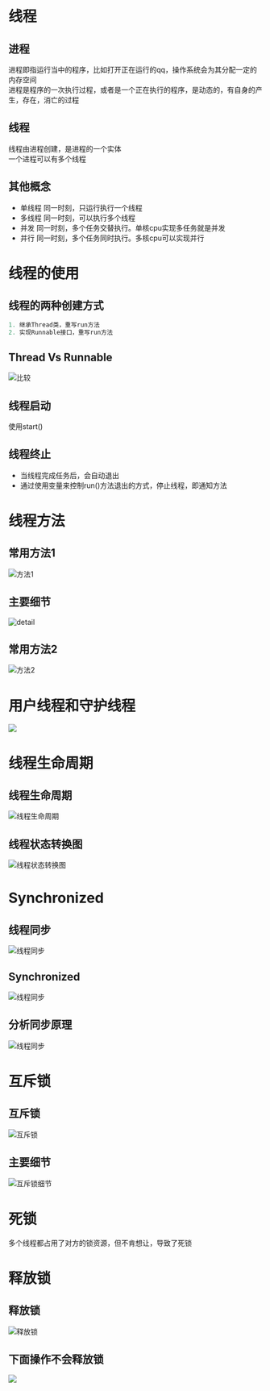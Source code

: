 # 线程
## 进程
进程即指运行当中的程序，比如打开正在运行的qq，操作系统会为其分配一定的内存空间<br>
进程是程序的一次执行过程，或者是一个正在执行的程序，是动态的，有自身的产生，存在，消亡的过程
## 线程
线程由进程创建，是进程的一个实体<br>
一个进程可以有多个线程
## 其他概念
- 单线程 同一时刻，只运行执行一个线程
- 多线程 同一时刻，可以执行多个线程
- 并发 同一时刻，多个任务交替执行。单核cpu实现多任务就是并发
- 并行 同一时刻，多个任务同时执行。多核cpu可以实现并行

# 线程的使用
## 线程的两种创建方式
```java
1. 继承Thread类，重写run方法
2. 实现Runnable接口，重写run方法
```
## Thread Vs Runnable
![比较](images/16_1.png)

## 线程启动
使用start()
## 线程终止
- 当线程完成任务后，会自动退出
- 通过使用变量来控制run()方法退出的方式，停止线程，即通知方法

# 线程方法
## 常用方法1
![方法1](./images/16_2.png)
## 主要细节
![detail](./images/16_3.png)
## 常用方法2
![方法2](./images/16_4.png)

# 用户线程和守护线程
![](./images/16_5.png)
# 线程生命周期
## 线程生命周期
![线程生命周期](./images/16_6.png)
## 线程状态转换图
![线程状态转换图](./images/16_7.png)
# Synchronized
## 线程同步
![线程同步](./images/16_8.png)

## Synchronized
![线程同步](./images/16_9.png)
## 分析同步原理
![线程同步](./images/16_10.png)
# 互斥锁
## 互斥锁
![互斥锁](./images/16_11.png)
## 主要细节
![互斥锁细节](./images/16_12.png)
# 死锁
多个线程都占用了对方的锁资源，但不肯想让，导致了死锁
# 释放锁
## 释放锁
![释放锁](./images/16_13.png)
## 下面操作不会释放锁
![](./images/16_14.png)